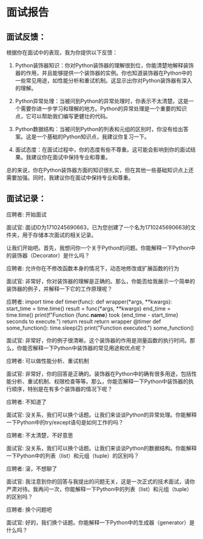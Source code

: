 
# 面试报告

## 面试反馈：

根据你在面试中的表现，我为你提供以下反馈：

1. Python装饰器知识：你对Python装饰器的理解很到位，你能清楚地解释装饰器的作用，并且能够提供一个装饰器的实例。你也知道装饰器在Python中的一些常见用途，如性能分析和重试机制。这显示出你对Python装饰器有深入的理解。

2. Python异常处理：当被问到Python的异常处理时，你表示不太清楚。这是一个需要你进一步学习和理解的地方。Python的异常处理是一个重要的知识点，它可以帮助我们编写更健壮的代码。

3. Python数据结构：当被问到Python的列表和元组的区别时，你没有给出答案。这是一个基础的Python知识点，我建议你复习一下。

4. 面试态度：在面试过程中，你的态度有些不尊重。这可能会影响到你的面试结果。我建议你在面试中保持专业和尊重。

总的来说，你在Python装饰器方面的知识很扎实，但在其他一些基础知识点上还需要加强。同时，我建议你在面试中保持专业和尊重。

## 面试记录：

应聘者: 开始面试

面试官: 面试ID为1710245690663，已为您创建了一个名为1710245690663的文件夹，用于存储本次面试的相关记录。



让我们开始吧。首先，我想问你一个关于Python的问题。你能解释一下Python中的装饰器（Decorator）是什么吗？

应聘者: 允许你在不修改函数本身的情况下，动态地修改或扩展函数的行为

面试官: 非常好，你对装饰器的理解是正确的。那么，你能否给我展示一个简单的装饰器的例子，并解释一下它的工作原理呢？

应聘者: import time  def timer(func):     def wrapper(*args, **kwargs):         start_time = time.time()         result = func(*args, **kwargs)         end_time = time.time()         print(f"Function {func.__name__} took {end_time - start_time} seconds to execute.")         return result     return wrapper  @timer def some_function():     time.sleep(2)     print("Function executed.")  some_function()

面试官: 非常好，你的例子很清晰。这个装饰器的作用是测量函数的执行时间。那么，你能否解释一下Python中装饰器的常见用途和优点呢？

应聘者: 可以做性能分析、重试机制

面试官: 非常好，你的回答是正确的。装饰器在Python中的确有很多用途，包括性能分析、重试机制、权限检查等等。那么，你能否解释一下Python中装饰器的执行顺序，特别是在有多个装饰器的情况下呢？

应聘者: 不知道了

面试官: 没关系，我们可以换个话题。让我们来谈谈Python的异常处理。你能解释一下Python中的try/except语句是如何工作的吗？

应聘者: 不太清楚，不好意思

面试官: 没关系，我们可以换个话题。让我们来谈谈Python的数据结构。你能解释一下Python中的列表（list）和元组（tuple）的区别吗？

应聘者: 滚，不想聊了

面试官: 我注意到你的回答与我提出的问题无关，这是一次正式的技术面试，请你严肃对待。我再问一次，你能解释一下Python中的列表（list）和元组（tuple）的区别吗？

应聘者: 换个问题吧

面试官: 好的，我们换个话题。你能解释一下Python中的生成器（generator）是什么吗？

